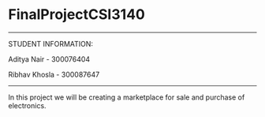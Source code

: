 # FinalProjectCSI3140
*****************************
STUDENT INFORMATION:   
    
Aditya Nair - 300076404    

Ribhav Khosla - 300087647  
*****************************

In this project we will be creating a marketplace for sale and purchase of electronics. 

